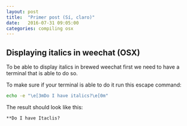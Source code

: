 ```yaml
---
layout: post
title:  "Primer post (Sí, claro)"
date:   2016-07-31 09:05:00
categories: compiling osx
---
```

## Displaying **italics** in weechat (OSX)

To be able to display italics in brewed weechat first we need to have a terminal
that is able to do so.

To make sure if your terminal is able to do it run this escape command:

```bash
echo -e "\e[3mDo I have italics?\e[0m"
```
The result should look like this:
```
**Do I have Itaclis?
```

